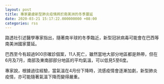 ```yaml
---
layout: post
title: 專家憂慮新型肺炎疫情將於南美洲的冬季蔓延
date: 2020-03-21 15:17:22.000000000 +08:00
categories: rss
---
```


路透社引述醫學專家指出，隨著南半球的冬季臨近，新型冠狀病毒可能會在巴西等南美洲國家蔓延。

巴西至今有超過900宗確診個案，11人死亡，雖然當地大部分地區都是熱帶，但在6月及7月，南部及東南部部分地區的平均氣溫，可以低見5至6度。

專家說，根據過往經驗，當氣溫在4月份下降時，流感疫情會逐漸加劇，新型肺炎疫情，亦可能隨著氣溫下降而變得嚴重。
